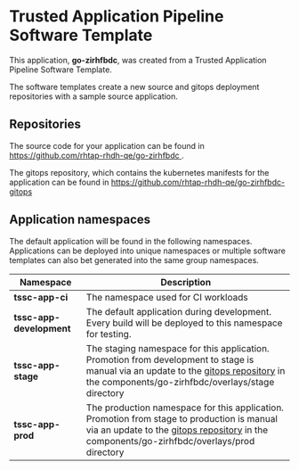 # Trusted Application Pipeline Software Template

This application, **go-zirhfbdc**, was created from a Trusted Application Pipeline Software Template.

The software templates create a new source and gitops deployment repositories with a sample source application. 

## Repositories

The source code for your application can be found in [https://github.com/rhtap-rhdh-qe/go-zirhfbdc ](https://github.com/rhtap-rhdh-qe/go-zirhfbdc ).
 
The gitops repository, which contains the kubernetes manifests for the application can be found in 
[https://github.com/rhtap-rhdh-qe/go-zirhfbdc-gitops ](https://github.com/rhtap-rhdh-qe/go-zirhfbdc-gitops ) 

## Application namespaces 

The default application will be found in the following namespaces. Applications can be deployed into unique namespaces or multiple software templates can also bet generated into the same group namespaces.  

|  Namespace   |  Description   |  
| -------- | -------- |
| **tssc-app-ci** | The namespace used for CI workloads |
| **tssc-app-development** | The default application during development. Every build will be deployed to this namespace for testing. |
| **tssc-app-stage** | The staging namespace for this application. Promotion from development to stage is manual via an update to the [gitops repository](https://github.com/rhtap-rhdh-qe/go-zirhfbdc-gitops ) in the components/go-zirhfbdc/overlays/stage directory |
| **tssc-app-prod** | The production namespace for this application. Promotion from stage to production is manual via an update to the [gitops repository](https://github.com/rhtap-rhdh-qe/go-zirhfbdc-gitops ) in the components/go-zirhfbdc/overlays/prod directory |